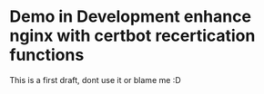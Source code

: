 # Demo in Development enhance nginx with certbot recertication functions

This is a first draft, dont use it or blame me :D

